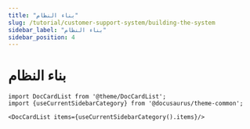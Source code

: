 ```yaml
---
title: "بناء النظام"
slug: /tutorial/customer-support-system/building-the-system
sidebar_label: "بناء النظام"
sidebar_position: 4
---
```


# بناء النظام

```mdx-code-block
import DocCardList from '@theme/DocCardList';
import {useCurrentSidebarCategory} from '@docusaurus/theme-common';

<DocCardList items={useCurrentSidebarCategory().items}/>
```